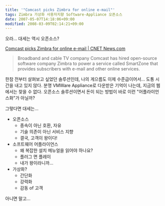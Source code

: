 ```yaml
---
title: '"Comcast picks Zimbra for online e-mail"'
tags: Zimbra 가상화 사용자지향 Software-Appliance 오픈소스
date: 2007-05-07T14:18:06+09:00
modified: 2008-03-09T02:14:21+09:00
---
```

오라... 대세는 역시 오픈소스?

[Comcast picks Zimbra for online e-mail \| CNET News.com](http://news.com.com/2100-1032_3-6181737.html?part=rss&tag=2547-1_3-0-20&subj=news)

> Broadband and cable TV company Comcast has hired open-source software company Zimbra to power a service called SmartZone that provides subscribers with e-mail and other online services.

한참 전부터 살펴보고 싶었던 솔루션인데, 나의 게으름도 이제 수준급이어서...
도통 시간을 내고 있지 않다. 분명 VMWare Appliance로 다운받은 기억이 나는데,
지금의 웹에서는 찾을 수 없다. 오픈소스 솔루션이면서 돈이 되는 방법이 바로
이런 "어플라이언스화"가 아닐까?

그렇다면 대세는...

- 오픈소스
  - 종속이 아닌 호환, 자유
  - 기술 의존이 아닌 서비스 지향
  - 결국, 고객이 왕이다!
- 소프트웨어 어플라이언스
  - 왜 복잡한 설치 메뉴얼을 읽어야 하나요?
  - 플러그 면 플레이
  - 내가 왕이라니까...
- 가상화?
  - 간단화
  - 강력화
  - 감동 of 고객

아니면 말고...

